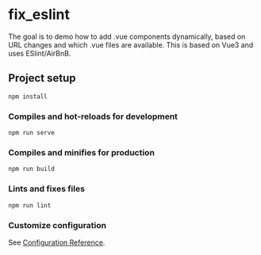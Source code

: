 # fix_eslint

The goal is to demo how to add .vue components dynamically, based on URL changes and which .vue files are available. This is based on Vue3 and uses ESlint/AirBnB.

## Project setup
```
npm install
```

### Compiles and hot-reloads for development
```
npm run serve
```

### Compiles and minifies for production
```
npm run build
```

### Lints and fixes files
```
npm run lint
```

### Customize configuration
See [Configuration Reference](https://cli.vuejs.org/config/).
